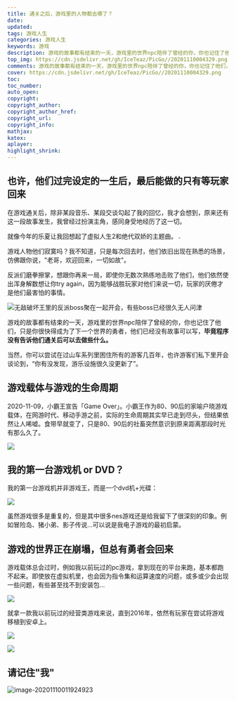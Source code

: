 ```yaml
---
title: 通关之后，游戏里的人物都去哪了？
date:
updated:
tags: 游戏人生
categories: 游戏人生
keywords: 游戏
description: 游戏的故事都有结束的一天，游戏里的世界npc陪伴了曾经的你，你也记住了他们，只是你很快得成为了下一个世界的勇者，他们已经没有故事可以写，毕竟程序没有告诉他们通关后可以去做些什么。
top_img: https://cdn.jsdelivr.net/gh/IceTeaz/PicGo//20201110004329.png
comments: 游戏的故事都有结束的一天，游戏里的世界npc陪伴了曾经的你，你也记住了他们，只是你很快得成为了下一个世界的勇者，他们已经没有故事可以写，毕竟程序没有告诉他们通关后可以去做些什么
cover: https://cdn.jsdelivr.net/gh/IceTeaz/PicGo//20201110004329.png
toc:
toc_number:
auto_open:
copyright:
copyright_author:
copyright_author_href:
copyright_url:
copyright_info:
mathjax:
katex:
aplayer:
highlight_shrink:
---
```


## 也许，他们过完设定的一生后，最后能做的只有等玩家回来
在游戏通关后，除非某段音乐、某段交谈勾起了我的回忆，我才会想到，原来还有这一段故事发生，我曾经过扮演主角，感同身受地经历了这一切。

就像今年的乐夏让我回想起了虚拟人生2和绝代双娇的主题曲。
<img src="https://cdn.jsdelivr.net/gh/IceTeaz/PicGo//20201110002202.jpg" alt="" style="zoom: 25%;" /><img src="https://cdn.jsdelivr.net/gh/IceTeaz/PicGo//20201110012046.jpg" style="zoom:25%;" />



游戏人物他们寂寞吗？我不知道，只是每次回去时，他们依旧出现在熟悉的场景，仿佛跟你说，"老哥，欢迎回来，一切如故"。

反派们磨拳擦掌，想跟你再来一局，即使你无数次熟练地击败了他们，他们依然使出浑身解数想让你try again，因为能够战胜玩家对他们来说一切，玩家的厌倦才是他们最害怕的事情。

![无敌破坏王里的反派boss聚在一起开会，有些boss已经很久无人问津](https://cdn.jsdelivr.net/gh/IceTeaz/PicGo//20201110004329.png)

游戏的故事都有结束的一天，游戏里的世界npc陪伴了曾经的你，你也记住了他们，只是你很快得成为了下一个世界的勇者，他们已经没有故事可以写，**毕竟程序没有告诉他们通关后可以去做些什么。**

当然，你可以尝试在过山车系列里困住所有的游客几百年，也许游客们私下里开会谈论到，“你有没发现，游乐设施很久没更新了”。

## 游戏载体与游戏的生命周期

2020-11-09，小霸王宣告「Game Over」。小霸王作为80、90后的家喻户晓游戏载体，在网游时代、移动手游之前，实际的生命周期其实早已走到尽头，但结果依然让人唏嘘。食带早就变了，只是80、90后的社畜突然意识到原来距离那段时光有那么久了。

![](https://cdn.jsdelivr.net/gh/IceTeaz/PicGo//20201110005547.png)

## 我的第一台游戏机 or DVD？

我的第一台游戏机并非游戏王，而是一个dvd机+光碟：

![](https://cdn.jsdelivr.net/gh/IceTeaz/PicGo//20201110010829.png)

虽然游戏很多是重复的，但是其中很多nes游戏还是给我留下了很深刻的印象。例如冒险岛、猪小弟、影子传说...可以说是我电子游戏的最初启蒙。

## 游戏的世界正在崩塌，但总有勇者会回来

游戏载体总会过时，例如我以前玩过的pc游戏，拿到现在的平台来跑，基本都跑不起来。即使放在虚拟机里，也会因为指令集和运算速度的问题，或多或少会出现一些问题，有些甚至找不到安装包...

![](https://cdn.jsdelivr.net/gh/IceTeaz/PicGo//20201110011239.png)

就拿一款我以前玩过的经营类游戏来说，直到2016年，依然有玩家在尝试将游戏移植到安卓上。

![](https://cdn.jsdelivr.net/gh/IceTeaz/PicGo//20201110012526.jpeg)

![](https://cdn.jsdelivr.net/gh/IceTeaz/PicGo//20201110012450.png)



## 请记住"我"

![image-20201110011924923](C:\Users\63574\AppData\Roaming\Typora\typora-user-images\image-20201110011924923.png)